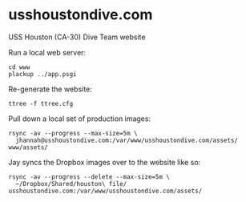usshoustondive.com
==================

USS Houston (CA-30) Dive Team website

Run a local web server:

    cd www
    plackup ../app.psgi

Re-generate the website:

    ttree -f ttree.cfg

Pull down a local set of production images:

    rsync -av --progress --max-size=5m \
      jhannah@usshoustondive.com:/var/www/usshoustondive.com/assets/ www/assets/

Jay syncs the Dropbox images over to the website like so:

    rsync -av --progress --delete --max-size=5m \
      ~/Dropbox/Shared/houston\ file/ usshoustondive.com:/var/www/usshoustondive.com/assets/


